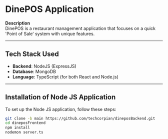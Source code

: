 # DinePOS Application

**Description**  
DinePOS is a restaurant management application that focuses on a quick 'Point of Sale' system with unique features.

---

## Tech Stack Used


- **Backend**: NodeJS (ExpressJS)  
- **Database**: MongoDB  
- **Language**: TypeScript (for both React and Node.js)  

---

## Installation of Node JS Application

To set up the Node JS application, follow these steps:

```bash
git clone -b main https://github.com/techcorpian/dineposBackend.git
cd dineposFrontend
npm install
nodemon server.ts